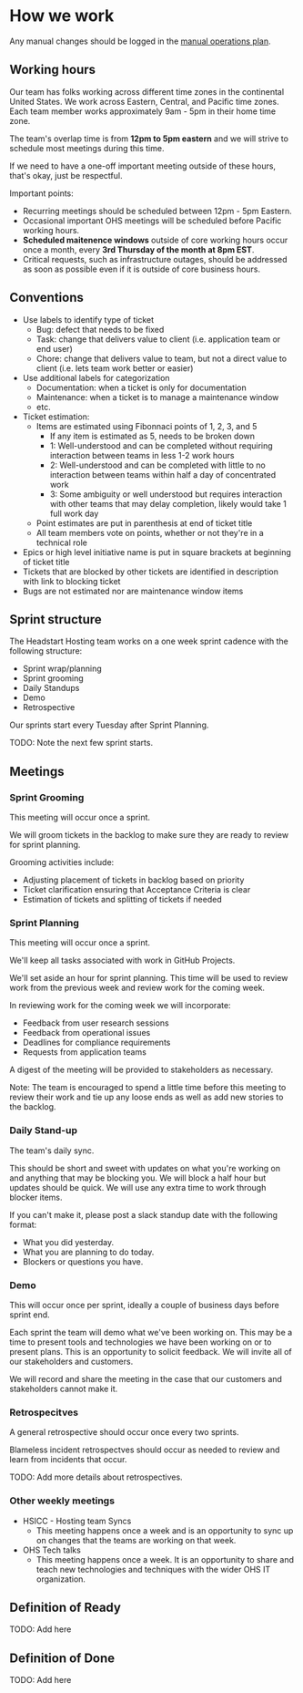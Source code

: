 # How we work

Any manual changes should be logged in the [manual operations plan](./manual-ops-log.md).

## Working hours

Our team has folks working across different time zones in the continental United States.
We work across Eastern, Central, and Pacific time zones.
Each team member works approximately 9am - 5pm in their home time zone.

The team's overlap time is from **12pm to 5pm eastern** and we will strive to schedule most meetings during this time.

If we need to have a one-off important meeting outside of these hours, that's okay, just be respectful.

Important points:

* Recurring meetings should be scheduled between 12pm - 5pm Eastern.
* Occasional important OHS meetings will be scheduled before Pacific working hours.
* **Scheduled maitenence windows** outside of core working hours occur once a month, every **3rd Thursday of the month at 8pm EST**.
* Critical requests, such as infrastructure outages, should be addressed as soon as possible even if it is outside of core business hours.

## Conventions

* Use labels to identify type of ticket
  * Bug: defect that needs to be fixed
  * Task: change that delivers value to client (i.e. application team or end user)
  * Chore: change that delivers value to team, but not a direct value to client (i.e. lets team work better or easier)
 * Use additional labels for categorization
   * Documentation: when a ticket is only for documentation
   * Maintenance: when a ticket is to manage a maintenance window
   * etc.
 * Ticket estimation:
   * Items are estimated using Fibonnaci points of 1, 2, 3, and 5
     * If any item is estimated as 5, needs to be broken down
     * 1: Well-understood and can be completed without requiring interaction between teams in less 1-2 work hours
     * 2: Well-understood and can be completed with little to no interaction between teams within half a day of concentrated work
     * 3: Some ambiguity or well understood but requires interaction with other teams that may delay completion, likely would take 1 full work day
   * Point estimates are put in parenthesis at end of ticket title
   * All team members vote on points, whether or not they're in a technical role 
 * Epics or high level initiative name is put in square brackets at beginning of ticket title
 * Tickets that are blocked by other tickets are identified in description with link to blocking ticket
 * Bugs are not estimated nor are maintenance window items

## Sprint structure

The Headstart Hosting team works on a one week sprint cadence with the following structure:

* Sprint wrap/planning
* Sprint grooming
* Daily Standups
* Demo
* Retrospective

Our sprints start every Tuesday after Sprint Planning.

TODO: Note the next few sprint starts.

## Meetings

### __Sprint Grooming__

This meeting will occur once a sprint.

We will groom tickets in the backlog to make sure they are ready to review for sprint planning.

Grooming activities include:
* Adjusting placement of tickets in backlog based on priority
* Ticket clarification ensuring that Acceptance Criteria is clear
* Estimation of tickets and splitting of tickets if needed

### __Sprint Planning__

This meeting will occur once a sprint.

We'll keep all tasks associated with work in GitHub Projects.

We'll set aside an hour for sprint planning.
This time will be used to review work from the previous week and review work for the coming week.

In reviewing work for the coming week we will incorporate:

* Feedback from user research sessions
* Feedback from operational issues
* Deadlines for compliance requirements
* Requests from application teams

A digest of the meeting will be provided to stakeholders as necessary.

Note: The team is encouraged to spend a little time before this meeting to review their work and tie up any loose ends as well as add new stories to the backlog.

### __Daily Stand-up__

The team's daily sync.

This should be short and sweet with updates on what you're working on and anything that may be blocking you.
We will block a half hour but updates should be quick.
We will use any extra time to work through blocker items.

If you can't make it, please post a slack standup date with the following format:

* What you did yesterday.
* What you are planning to do today.
* Blockers or questions you have.

### __Demo__

This will occur once per sprint, ideally a couple of business days before sprint end.

Each sprint the team will demo what we've been working on.
This may be a time to present tools and technologies we have been working on or to present plans.
This is an opportunity to solicit feedback.
We will invite all of our stakeholders and customers.

We will record and share the meeting in the case that our customers and stakeholders cannot make it.

### __Retrospecitves__

A general retrospective should occur once every two sprints.

Blameless incident retrospectves should occur as needed to review and learn from incidents that occur.

TODO: Add more details about retrospectives.

### __Other weekly meetings__

* HSICC - Hosting team Syncs
  * This meeting happens once a week and is an opportunity to sync up on changes that the teams are working on that week.
* OHS Tech talks
  * This meeting happens once a week. It is an opportunity to share and teach new technologies and techniques with the wider OHS IT organization.

## Definition of Ready

TODO: Add here

## Definition of Done

TODO: Add here

